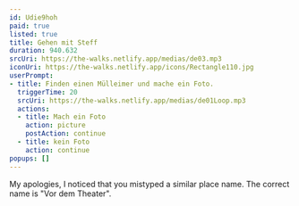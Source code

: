 ```yaml
---
id: Udie9hoh
paid: true
listed: true
title: Gehen mit Steff
duration: 940.632
srcUri: https://the-walks.netlify.app/medias/de03.mp3
iconUri: https://the-walks.netlify.app/icons/Rectangle110.jpg
userPrompt:
- title: Finden einen Mülleimer und mache ein Foto.
  triggerTime: 20
  srcUri: https://the-walks.netlify.app/medias/de01Loop.mp3
  actions:
  - title: Mach ein Foto
    action: picture
    postAction: continue
  - title: kein Foto
    action: continue
popups: []
---
```

My apologies, I noticed that you mistyped a similar place name. The correct name is "Vor dem Theater".
